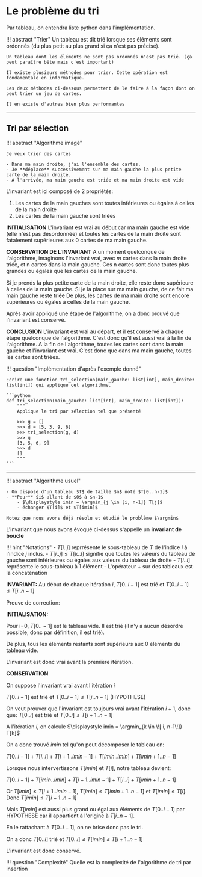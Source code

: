 # Le problème du tri

Par tableau, on entendra liste python dans l'implémentation.

!!! abstract "Trier"
    Un tableau est dit trié lorsque ses éléments sont ordonnés (du plus petit au plus grand si ça n'est pas précisé).

    Un tableau dont les éléments ne sont pas ordonnés n'est pas trié. (ça peut paraître bête mais c'est important)

    Il existe plusieurs méthodes pour trier. Cette opération est fondamentale en informatique.

    Les deux méthodes ci-dessous permettent de le faire à la façon dont on peut trier un jeu de cartes.

    Il en existe d'autres bien plus performantes

---

## Tri par sélection
!!! abstract "Algorithme imagé"
    
    Je veux trier des cartes

    - Dans ma main droite, j'ai l'ensemble des cartes. 
    - Je **déplace** successivement sur ma main gauche la plus petite carte de la main droite.
    - A l'arrivée, ma main gauche est triée et ma main droite est vide


L'invariant est ici composé de 2 propriétés:
1. Les cartes de la main gauches sont toutes inférieures ou égales à celles de la main droite
2. Les cartes de la main gauche sont triées

**INITIALISATION**
L'invariant est vrai au début car ma main gauche est vide (elle n'est pas désordonnée) et toutes les cartes de la main droite sont fatalement supérieures aux 0 cartes de ma main gauche.

**CONSERVATION DE L'INVARIANT**
A un moment quelconque de l'algorithme, imaginons l'invariant vrai, avec $m$ cartes dans la main droite triée, et n cartes dans la main gauche.
Ces n cartes sont donc toutes plus grandes ou égales que les cartes de la main gauche.

Si je prends la plus petite carte de la main droite, elle reste donc supérieure à celles de la main gauche.
Si je la place sur ma main gauche, de ce fait ma main gauche reste triée
De plus, les cartes de ma main droite sont encore supérieures ou égales à celles de la main gauche.

Après avoir appliqué une étape de l'algorithme, on a donc prouvé que l'invariant est conservé.

**CONCLUSION**
L'invariant est vrai au départ, et il est conservé à chaque étape quelconque de l'algorithme.
C'est donc qu'il est aussi vrai à la fin de l'algorithme.
A la fin de l'algorithme, toutes les cartes sont dans la main gauche et l'invariant est vrai.
C'est donc que dans ma main gauche, toutes les cartes sont triées.


!!! question "Implémentation d'après l'exemple donné"

    Ecrire une fonction tri_selection(main_gauche: list[int], main_droite: list[int]) qui applique cet algorithme.

    ```python
    def tri_selection(main_gauche: list[int], main_droite: list[int]):
        """
        Applique le tri par sélection tel que présenté

        >>> g = []
        >>> d = [5, 3, 9, 6]
        >>> tri_selection(g, d)
        >>> g
        [3, 5, 6, 9]
        >>> d
        []
        """
    ```

--- 

!!! abstract "Algorithme usuel"
    
    - On dispose d'un tableau $T$ de taille $n$ noté $T[0..n-1]$  
    - **Pour** $i$ allant de $0$ à $n-1$
        - $\displaystyle imin = \argmin_{j \in [i, n-1]} T[j]$
        - échanger $T[i]$ et $T[imin]$

    Notez que nous avons déjà résolu et étudié le problème $\argmin$

L'invariant que nous avons évoqué ci-dessus s'appelle un **invariant de boucle**

!!! hint "Notations"
    - $T[i..j]$ reprrésente le sous-tableau de $T$ de l'indice $i$ à l'indice $j$ inclus.
    - $T[i..j] \le T[k..l]$ signifie que toutes les valeurs du tableau de gauche sont inférieures ou égales aux valeurs du tableau de droite
    - $T[i..i]$ représente le sous-tableau à 1 élément
    - L'opérateur + sur des tableaux est la concaténation

    


**INVARIANT:**
Au début de chaque itération $i$, $T[0..i-1]$ est trié et $T[0..i-1] \le T[i..n-1]$

Preuve de correction:

**INITIALISATION:**

Pour i=0, $T[0..-1]$ est le tableau vide. Il est trié (il n'y a aucun désordre possible, donc par définition, il est trié).

De plus, tous les éléments restants sont supérieurs aux 0 éléments du tableau vide.

L'invariant est donc vrai avant la première itération.

**CONSERVATION**

On suppose l'invariant vrai avant l'itération $i$

$T[0..i-1]$ est trié et $T[0..i-1] \le T[i..n-1]$  (HYPOTHESE)

On veut prouver que l'invariant est toujours vrai avant l'itération $i+1$, donc que: $T[0..i]$ est trié et $T[0..i] \le T[i+1..n-1]$


A l'itération $i$, on calcule $\displaystyle imin = \argmin_{k \in \![ i, n-1\!]} T[k]$

On a donc trouvé $imin$ tel qu'on peut décomposer le tableau en:

$T[0..i-1] + T[i..i] + T[i+1..imin-1] + T[imin..imin] + T[imin+1..n-1]$


Lorsque nous intervertissons $T[imin]$ et $T[i]$, notre tableau devient:

$T[0..i-1] + T[imin..imin] + T[i+1..imin-1] + T[i..i] + T[imin+1..n-1]$


Or $T[imin] \le T[i+1..imin-1]$, $T[imin] \le T[imin+1..n-1]$ et $T[imin] \le T[i]$. Donc $T[imin] \le T[i+1..n-1]$ 

Mais $T[imin]$ est aussi plus grand ou égal aux éléments de $T[0..i-1]$ par HYPOTHESE car il appartient à l'origine à $T[i..n-1]$.

En le rattachant à $T[0..i-1]$, on ne brise donc pas le tri.

On a donc $T[0..i]$ trié et $T[0..i] \le T[imin] \le T[i+1..n-1]$

L'invariant est donc conservé.


!!! question "Complexité"
    Quelle est la complexité de l'algorithme de tri par insertion


